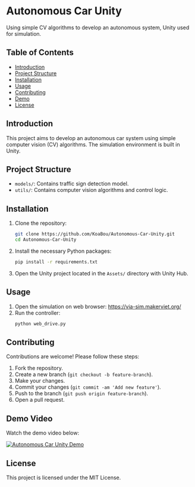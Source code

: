 # Autonomous Car Unity

Using simple CV algorithms to develop an autonomous system, Unity used for simulation.

## Table of Contents

- [Introduction](#introduction)
- [Project Structure](#project-structure)
- [Installation](#installation)
- [Usage](#usage)
- [Contributing](#contributing)
- [Demo](#demo-video)
- [License](#license)

## Introduction

This project aims to develop an autonomous car system using simple computer vision (CV) algorithms. The simulation environment is built in Unity.

## Project Structure

- `models/`: Contains traffic sign detection model.
- `utils/`: Contains computer vision algorithms and control logic.

## Installation

1. Clone the repository:
    ```bash
    git clone https://github.com/KoaBou/Autonomous-Car-Unity.git
    cd Autonomous-Car-Unity
    ```

2. Install the necessary Python packages:
    ```bash
    pip install -r requirements.txt
    ```

3. Open the Unity project located in the `Assets/` directory with Unity Hub.

## Usage

1. Open the simulation on web browser: https://via-sim.makerviet.org/
2. Run the controller:
   ```bash
   python web_drive.py
   ```

## Contributing

Contributions are welcome! Please follow these steps:

1. Fork the repository.
2. Create a new branch (`git checkout -b feature-branch`).
3. Make your changes.
4. Commit your changes (`git commit -am 'Add new feature'`).
5. Push to the branch (`git push origin feature-branch`).
6. Open a pull request.

## Demo Video

Watch the demo video below:

[![Autonomous Car Unity Demo](https://img.youtube.com/vi/EO4QMFLjuzk/0.jpg)](https://youtu.be/EO4QMFLjuzk)



## License

This project is licensed under the MIT License.
